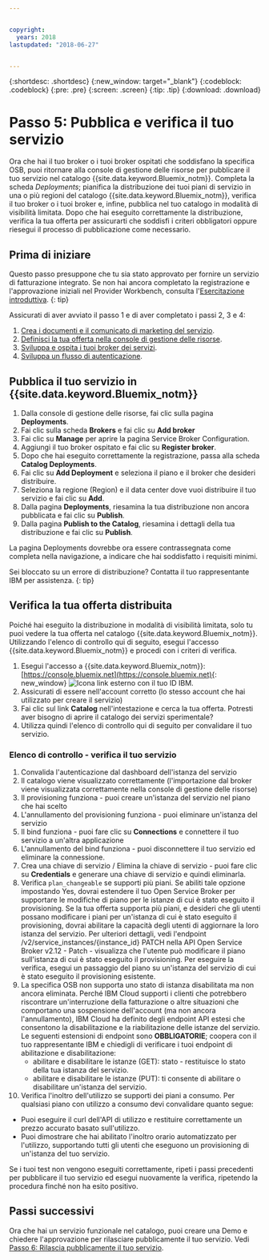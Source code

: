 ```yaml
---


copyright:
  years: 2018
lastupdated: "2018-06-27"


---
```


{:shortdesc: .shortdesc}
{:new_window: target="_blank"}
{:codeblock: .codeblock}
{:pre: .pre}
{:screen: .screen}
{:tip: .tip}
{:download: .download}

# Passo 5: Pubblica e verifica il tuo servizio

Ora che hai il tuo broker o i tuoi broker ospitati che soddisfano la specifica OSB, puoi ritornare alla console di gestione delle risorse per pubblicare il tuo servizio nel catalogo {{site.data.keyword.Bluemix_notm}}. Completa la scheda *Deployments*; pianifica la distribuzione dei tuoi piani di servizio in una o più regioni del catalogo {{site.data.keyword.Bluemix_notm}}, verifica il tuo broker o i tuoi broker e, infine, pubblica nel tuo catalogo in modalità di visibilità limitata. Dopo che hai eseguito correttamente la distribuzione, verifica la tua offerta per assicurarti che soddisfi i criteri obbligatori oppure riesegui il processo di pubblicazione come necessario.


## Prima di iniziare

Questo passo presuppone che tu sia stato approvato per fornire un servizio di fatturazione integrato. Se non hai ancora completato la registrazione e l'approvazione iniziali nel Provider Workbench, consulta l'[Esercitazione introduttiva](/docs/third-party/index.md).
{: tip}

Assicurati di aver avviato il passo 1 e di aver completato i passi 2, 3 e 4:
1. [ Crea i documenti e il comunicato di marketing del servizio](/docs/third-party/cis1-docs-marketing.html).
2. [Definisci la tua offerta nella console di gestione delle risorse](/docs/third-party/cis2-rmc-define.html).
3. [Sviluppa e ospita i tuoi broker dei servizi](/docs/third-party/cis3-broker.html).
3. [Sviluppa un flusso di autenticazione](/docs/third-party/cis-iam.html).

## Pubblica il tuo servizio in {{site.data.keyword.Bluemix_notm}}

1. Dalla console di gestione delle risorse, fai clic sulla pagina **Deployments**.
2. Fai clic sulla scheda **Brokers** e fai clic su **Add broker**
3. Fai clic su **Manage** per aprire la pagina Service Broker Configuration.
4. Aggiungi il tuo broker ospitato e fai clic su **Register broker**.
5. Dopo che hai eseguito correttamente la registrazione, passa alla scheda **Catalog Deployments**.
6. Fai clic su **Add Deployment** e seleziona il piano e il broker che desideri distribuire.
7. Seleziona la regione (Region) e il data center dove vuoi distribuire il tuo servizio e fai clic su **Add**.
8. Dalla pagina **Deployments**, riesamina la tua distribuzione non ancora pubblicata e fai clic su **Publish**.
9. Dalla pagina **Publish to the Catalog**, riesamina i dettagli della tua distribuzione e fai clic su **Publish**.

La pagina Deployments dovrebbe ora essere contrassegnata come completa nella navigazione, a indicare che hai soddisfatto i requisiti minimi.

Sei bloccato su un errore di distribuzione? Contatta il tuo rappresentante IBM per assistenza.
{: tip}

## Verifica la tua offerta distribuita 

Poiché hai eseguito la distribuzione in modalità di visibilità limitata, solo tu puoi vedere la tua offerta nel catalogo {{site.data.keyword.Bluemix_notm}}. Utilizzando l'elenco di controllo qui di seguito, esegui l'accesso {{site.data.keyword.Bluemix_notm}} e procedi con i criteri di verifica.

1. Esegui l'accesso a {{site.data.keyword.Bluemix_notm}}: [https://console.bluemix.net](https://console.bluemix.net){: new_window} ![Icona link esterno](../icons/launch-glyph.svg "Icona link esterno") con il tuo ID IBM.
2. Assicurati di essere nell'account corretto (lo stesso account che hai utilizzato per creare il servizio)
3. Fai clic sul link **Catalog** nell'intestazione e cerca la tua offerta. Potresti aver bisogno di aprire il catalogo dei servizi sperimentale?
4. Utilizza quindi l'elenco di controllo qui di seguito per convalidare il tuo servizio.

### Elenco di controllo - verifica il tuo servizio
1. Convalida l'autenticazione dal dashboard dell'istanza del servizio
2. Il catalogo viene visualizzato correttamente (l'importazione dal broker viene visualizzata correttamente nella console di gestione delle risorse)
3. Il provisioning funziona - puoi creare un'istanza del servizio nel piano che hai scelto
4. L'annullamento del provisioning funziona - puoi eliminare un'istanza del servizio
5. Il bind funziona - puoi fare clic su **Connections** e connettere il tuo servizio a un'altra applicazione
6. L'annullamento del bind funziona - puoi disconnettere il tuo servizio ed eliminare la connessione.
7. Crea una chiave di servizio / Elimina la chiave di servizio - puoi fare clic su **Credentials** e generare una chiave di servizio e quindi eliminarla.
8. Verifica `plan_changeable` se supporti più piani. Se abiliti tale opzione impostando Yes, dovrai estendere il tuo Open Service Broker per supportare le modifiche di piano per le istanze di cui è stato eseguito il provisioning. Se la tua offerta supporta più piani, e desideri che gli utenti possano modificare i piani per un'istanza di cui è stato eseguito il provisioning, dovrai abilitare la capacità degli utenti di aggiornare la loro istanza del servizio. Per ulteriori dettagli, vedi l'endpoint /v2/service_instances/{instance_id} PATCH nella API Open Service Broker v2.12  - Patch - visualizza che l'utente può modificare il piano sull'istanza di cui è stato eseguito il provisioning. Per eseguire la verifica, esegui un passaggio del piano su un'istanza del servizio di cui è stato eseguito il provisioning esistente.
9. La specifica OSB non supporta uno stato di istanza disabilitata ma non ancora eliminata. Perché IBM Cloud supporti i clienti che potrebbero riscontrare un'interruzione della fatturazione o altre situazioni che comportano una sospensione dell'account (ma non ancora l'annullamento), IBM Cloud ha definito degli endpoint API estesi che consentono la disabilitazione e la riabilitazione delle istanze del servizio. Le seguenti estensioni di endpoint sono **OBBLIGATORIE**; coopera con il tuo rappresentante IBM e chiedigli di verificare i tuoi endpoint di abilitazione e disabilitazione:
   - abilitare e disabilitare le istanze (GET): stato - restituisce lo stato della tua istanza del servizio.
   - abilitare e disabilitare le istanze (PUT): ti consente di abilitare o disabilitare un'istanza del servizio.
10. Verifica l'inoltro dell'utilizzo se supporti dei piani a consumo. Per qualsiasi piano con utilizzo a consumo devi convalidare quanto segue:
   - Puoi eseguire il curl dell'API di utilizzo e restituire correttamente un prezzo accurato basato sull'utilizzo.
   - Puoi dimostrare che hai abilitato l'inoltro orario automatizzato per l'utilizzo, supportando tutti gli utenti che eseguono un provisioning di un'istanza del tuo servizio.

Se i tuoi test non vengono eseguiti correttamente, ripeti i passi precedenti per pubblicare il tuo servizio ed esegui nuovamente la verifica, ripetendo la procedura finché non ha esito positivo.


## Passi successivi

Ora che hai un servizio funzionale nel catalogo, puoi creare una Demo e chiedere l'approvazione per rilasciare pubblicamente il tuo servizio. Vedi [Passo 6: Rilascia pubblicamente il tuo servizio](/docs/third-party/cis6-ga.html).
